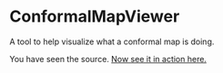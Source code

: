 # ConformalMapViewer
A tool to help visualize what a conformal map is doing.

You have seen the source. [Now see it in action here.](https://aldenmb.github.io/ConformalMapViewer/)
